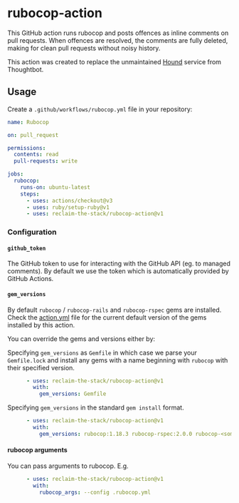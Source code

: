 # rubocop-action

This GitHub action runs rubocop and posts offences as inline comments on pull requests. When offences are resolved, the comments are fully deleted, making for clean pull requests without noisy history.

This action was created to replace the unmaintained [Hound](https://houndci.com/) service from Thoughtbot.

## Usage

Create a `.github/workflows/rubocop.yml` file in your repository:

```yaml
name: Rubocop

on: pull_request

permissions:
  contents: read
  pull-requests: write

jobs:
  rubocop:
    runs-on: ubuntu-latest
    steps:
      - uses: actions/checkout@v3
      - uses: ruby/setup-ruby@v1
      - uses: reclaim-the-stack/rubocop-action@v1
```

### Configuration

#### `github_token`

The GitHub token to use for interacting with the GitHub API (eg. to managed comments). By default we use the token which is automatically provided by GitHub Actions.

#### `gem_versions`

By default `rubocop` / `rubocop-rails` and `rubocop-rspec` gems are installed. Check the [action.yml](action.yml) file for the current default version of the gems installed by this action.

You can override the gems and versions either by:

Specifying `gem_versions` as `Gemfile` in which case we parse your `Gemfile.lock` and install any gems with a name beginning with `rubocop` with their specified version.

```yaml
      - uses: reclaim-the-stack/rubocop-action@v1
        with:
          gem_versions: Gemfile
```

Specifying `gem_versions` in the standard `gem install` format.

```yaml
      - uses: reclaim-the-stack/rubocop-action@v1
        with:
          gem_versions: rubocop:1.18.3 rubocop-rspec:2.0.0 rubocop-<some-other-plugin>:1.2.0
```

#### rubocop arguments

You can pass arguments to rubocop. E.g.

```yaml
      - uses: reclaim-the-stack/rubocop-action@v1
        with:
          rubocop_args: --config .rubocop.yml
```
